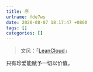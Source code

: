 ```yaml
---
title: 序
urlname: fde7ws
date: 2020-08-07 18:17:47 +0800
tags: []
categories: []
---
```


> 文风：「[LeanCloud](https://open.leancloud.cn/copywriting-style-guide/)」

只有珍爱能赋予一切以价值。
